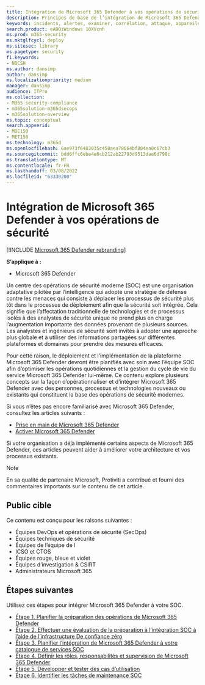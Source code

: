 ```yaml
---
title: Intégration de Microsoft 365 Defender à vos opérations de sécurité
description: Principes de base de l’intégration de Microsoft 365 Defender à vos opérations de sécurité.
keywords: incidents, alertes, examiner, corrélation, attaque, appareils, utilisateurs, identités, identité, boîte aux lettres, e-mail, 365, microsoft, m365, réponse aux incidents, cyber-attaque, secops, opérations de sécurité, soc
search.product: eADQiWindows 10XVcnh
ms.prod: m365-security
ms.mktglfcycl: deploy
ms.sitesec: library
ms.pagetype: security
f1.keywords:
- NOCSH
ms.author: dansimp
author: dansimp
ms.localizationpriority: medium
manager: dansimp
audience: ITPro
ms.collection:
- M365-security-compliance
- m365solution-m365dsecops
- m365solution-overview
ms.topic: conceptual
search.appverid:
- MOE150
- MET150
ms.technology: m365d
ms.openlocfilehash: 6ae973f6483035c450aea78664bf804ea0c67cb3
ms.sourcegitcommit: bdd6ffc6ebe4e6cb212ab22793d9513dae6d798c
ms.translationtype: MT
ms.contentlocale: fr-FR
ms.lasthandoff: 03/08/2022
ms.locfileid: "63330200"
---
```

# <a name="integrating-microsoft-365-defender-into-your-security-operations"></a>Intégration de Microsoft 365 Defender à vos opérations de sécurité

[!INCLUDE [Microsoft 365 Defender rebranding](../includes/microsoft-defender.md)]

**S’applique à :**
- Microsoft 365 Defender

Un centre des opérations de sécurité moderne (SOC) est une organisation adaptative pilotée par l’intelligence qui adopte une stratégie de défense contre les menaces qui consiste à déplacer les processus de sécurité plus tôt dans le processus de déploiement afin que la sécurité soit intégrée. Cela signifie que l’affectation traditionnelle de technologies et de processus isolés à des analystes de sécurité unique ne prend plus en charge l’augmentation importante des données provenant de plusieurs sources. Les analystes et ingénieurs de sécurité sont invités à adopter une approche plus globale et à utiliser des informations partagées sur différentes plateformes et domaines pour prendre des mesures efficaces.

Pour cette raison, le déploiement et l’implémentation de la plateforme Microsoft 365 Defender devront être planifiés avec soin avec l’équipe SOC afin d’optimiser les opérations quotidiennes et la gestion du cycle de vie du service Microsoft 365 Defender lui-même. Ce contenu explore plusieurs concepts sur la façon d’opérationnaliser et d’intégrer Microsoft 365 Defender avec des personnes, processus et technologies nouveaux ou existants qui constituent la base des opérations de sécurité modernes.

Si vous n’êtes pas encore familiarisé avec Microsoft 365 Defender, consultez les articles suivants :

- [Prise en main de Microsoft 365 Defender](get-started.md)
- [Activer Microsoft 365 Defender](m365d-enable.md)

Si votre organisation a déjà implémenté certains aspects de Microsoft 365 Defender, ces articles peuvent aider à améliorer votre architecture et vos processus existants.

>[!Note]
>En sa qualité de partenaire Microsoft, Protiviti a contribué et fourni des commentaires importants sur le contenu de cet article.
>

## <a name="target-audience"></a>Public cible

Ce contenu est conçu pour les raisons suivantes :

- Équipes DevOps et opérations de sécurité (SecOps)
- Équipes techniques de sécurité
- Équipes de l’équipe de l
- ICSO et CTOS
- Équipes rouge, bleue et violet
- Équipes d’investigation & CSIRT
- Administrateurs Microsoft 365

## <a name="next-steps"></a>Étapes suivantes

Utilisez ces étapes pour intégrer Microsoft 365 Defender à votre SOC.

- [Étape 1. Planifier la préparation des opérations de Microsoft 365 Defender](integrate-microsoft-365-defender-secops-plan.md)
- [Étape 2. Effectuer une évaluation de la préparation à l’intégration SOC à l’aide de l’infrastructure De confiance zéro](integrate-microsoft-365-defender-secops-readiness.md)
- [Étape 3. Planifier l’intégration de Microsoft 365 Defender à votre catalogue de services SOC](integrate-microsoft-365-defender-secops-services.md)
- [Étape 4. Définir les rôles, responsabilités et supervision de Microsoft 365 Defender](integrate-microsoft-365-defender-secops-roles.md)
- [Étape 5. Développer et tester des cas d’utilisation](integrate-microsoft-365-defender-secops-use-cases.md)
- [Étape 6. Identifier les tâches de maintenance SOC](integrate-microsoft-365-defender-secops-tasks.md)



